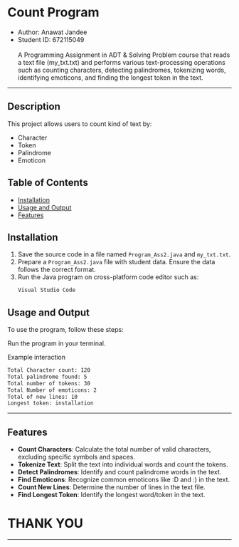 # Count Program
- Author:  Anawat Jandee
- Student ID:  672115049<br><br>
A Programming Assignment in ADT & Solving Problem course that reads a text file (my_txt.txt) and performs various text-processing operations such as counting characters, detecting palindromes, tokenizing words, identifying emoticons, and finding the longest token in the text.
---

## Description
This project allows users to count kind of text by:
- Character
- Token
- Palindrome
- Emoticon



## Table of Contents
- [Installation](#installation)
- [Usage and Output](#usage-and-output)
- [Features](#features)

## Installation
1. Save the source code in a file named `Program_Ass2.java` and `my_txt.txt`.
2. Prepare a `Program_Ass2.java` file with student data. Ensure the data follows the correct format.
3. Run the Java program on cross-platform code editor such as:
   ```bash
   Visual Studio Code
   ```

## Usage and Output
To use the program, follow these steps:

Run the program in your terminal.

Example interaction
```bash
Total Character count: 120
Total palindrome found: 5
Total number of tokens: 30
Total Number of emoticons: 2
Total of new lines: 10
Longest token: installation
```

---

## Features
- **Count Characters**: Calculate the total number of valid characters, excluding specific symbols and spaces.
- **Tokenize Text**: Split the text into individual words and count the tokens.
- **Detect Palindromes**: Identify and count palindrome words in the text.
- **Find Emoticons**: Recognize common emoticons like :D and :) in the text.
- **Count New Lines**: Determine the number of lines in the text file.
- **Find Longest Token**: Identify the longest word/token in the text.


# THANK YOU
---
